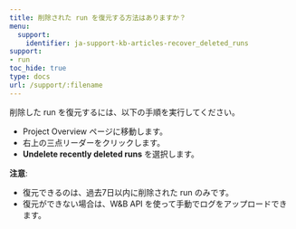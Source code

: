 ```yaml
---
title: 削除された run を復元する方法はありますか？
menu:
  support:
    identifier: ja-support-kb-articles-recover_deleted_runs
support:
- run
toc_hide: true
type: docs
url: /support/:filename
---
```


削除した run を復元するには、以下の手順を実行してください。

- Project Overview ページに移動します。
- 右上の三点リーダーをクリックします。
- **Undelete recently deleted runs** を選択します。

**注意**:
- 復元できるのは、過去7日以内に削除された run のみです。
- 復元ができない場合は、W&B API を使って手動でログをアップロードできます。